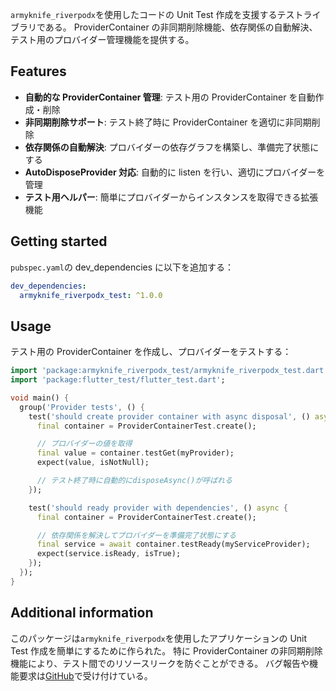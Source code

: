 <!--
This README describes the package. If you publish this package to pub.dev,
this README's contents appear on the landing page for your package.

For information about how to write a good package README, see the guide for
[writing package pages](https://dart.dev/tools/pub/writing-package-pages).

For general information about developing packages, see the Dart guide for
[creating packages](https://dart.dev/guides/libraries/create-packages)
and the Flutter guide for
[developing packages and plugins](https://flutter.dev/to/develop-packages).
-->

`armyknife_riverpodx`を使用したコードの Unit Test 作成を支援するテストライブラリである。
ProviderContainer の非同期削除機能、依存関係の自動解決、テスト用のプロバイダー管理機能を提供する。

## Features

- **自動的な ProviderContainer 管理**: テスト用の ProviderContainer を自動作成・削除
- **非同期削除サポート**: テスト終了時に ProviderContainer を適切に非同期削除
- **依存関係の自動解決**: プロバイダーの依存グラフを構築し、準備完了状態にする
- **AutoDisposeProvider 対応**: 自動的に listen を行い、適切にプロバイダーを管理
- **テスト用ヘルパー**: 簡単にプロバイダーからインスタンスを取得できる拡張機能

## Getting started

`pubspec.yaml`の dev_dependencies に以下を追加する：

```yaml
dev_dependencies:
  armyknife_riverpodx_test: ^1.0.0
```

## Usage

テスト用の ProviderContainer を作成し、プロバイダーをテストする：

```dart
import 'package:armyknife_riverpodx_test/armyknife_riverpodx_test.dart';
import 'package:flutter_test/flutter_test.dart';

void main() {
  group('Provider tests', () {
    test('should create provider container with async disposal', () async {
      final container = ProviderContainerTest.create();

      // プロバイダーの値を取得
      final value = container.testGet(myProvider);
      expect(value, isNotNull);

      // テスト終了時に自動的にdisposeAsync()が呼ばれる
    });

    test('should ready provider with dependencies', () async {
      final container = ProviderContainerTest.create();

      // 依存関係を解決してプロバイダーを準備完了状態にする
      final service = await container.testReady(myServiceProvider);
      expect(service.isReady, isTrue);
    });
  });
}
```

## Additional information

このパッケージは`armyknife_riverpodx`を使用したアプリケーションの
Unit Test 作成を簡単にするために作られた。
特に ProviderContainer の非同期削除機能により、テスト間でのリソースリークを防ぐことができる。
バグ報告や機能要求は[GitHub](https://github.com/eaglesakura/flutter_armyknife)で受け付けている。
